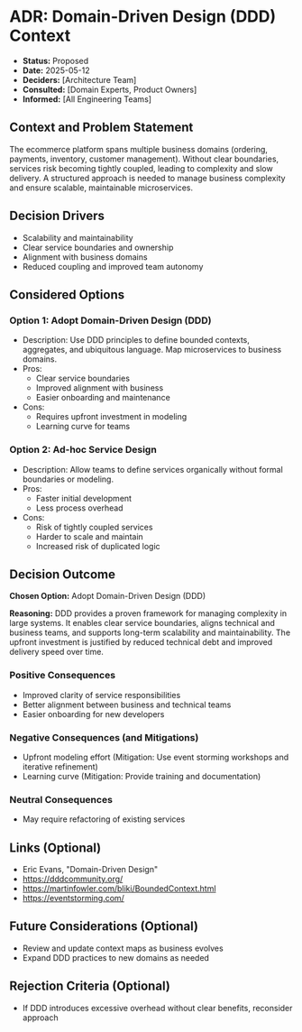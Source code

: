 # ADR: Domain-Driven Design (DDD) Context

*   **Status:** Proposed
*   **Date:** 2025-05-12
*   **Deciders:** [Architecture Team]
*   **Consulted:** [Domain Experts, Product Owners]
*   **Informed:** [All Engineering Teams]

## Context and Problem Statement

The ecommerce platform spans multiple business domains (ordering, payments, inventory, customer management). Without clear boundaries, services risk becoming tightly coupled, leading to complexity and slow delivery. A structured approach is needed to manage business complexity and ensure scalable, maintainable microservices.

## Decision Drivers
*   Scalability and maintainability
*   Clear service boundaries and ownership
*   Alignment with business domains
*   Reduced coupling and improved team autonomy

## Considered Options

### Option 1: Adopt Domain-Driven Design (DDD)
*   Description: Use DDD principles to define bounded contexts, aggregates, and ubiquitous language. Map microservices to business domains.
*   Pros:
    *   Clear service boundaries
    *   Improved alignment with business
    *   Easier onboarding and maintenance
*   Cons:
    *   Requires upfront investment in modeling
    *   Learning curve for teams

### Option 2: Ad-hoc Service Design
*   Description: Allow teams to define services organically without formal boundaries or modeling.
*   Pros:
    *   Faster initial development
    *   Less process overhead
*   Cons:
    *   Risk of tightly coupled services
    *   Harder to scale and maintain
    *   Increased risk of duplicated logic

## Decision Outcome

**Chosen Option:** Adopt Domain-Driven Design (DDD)

**Reasoning:**
DDD provides a proven framework for managing complexity in large systems. It enables clear service boundaries, aligns technical and business teams, and supports long-term scalability and maintainability. The upfront investment is justified by reduced technical debt and improved delivery speed over time.

### Positive Consequences
*   Improved clarity of service responsibilities
*   Better alignment between business and technical teams
*   Easier onboarding for new developers

### Negative Consequences (and Mitigations)
*   Upfront modeling effort (Mitigation: Use event storming workshops and iterative refinement)
*   Learning curve (Mitigation: Provide training and documentation)

### Neutral Consequences
*   May require refactoring of existing services

## Links (Optional)
*   Eric Evans, "Domain-Driven Design"
*   https://dddcommunity.org/
*   https://martinfowler.com/bliki/BoundedContext.html
*   https://eventstorming.com/

## Future Considerations (Optional)
*   Review and update context maps as business evolves
*   Expand DDD practices to new domains as needed

## Rejection Criteria (Optional)
*   If DDD introduces excessive overhead without clear benefits, reconsider approach
